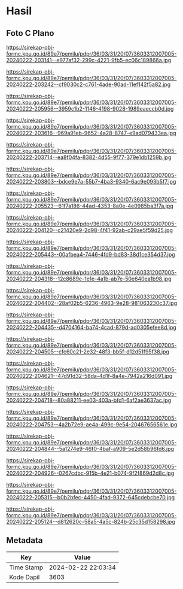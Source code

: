 # Hasil

## Foto C Plano

https://sirekap-obj-formc.kpu.go.id/89e7/pemilu/pdpr/36/03/31/20/07/3603312007005-20240222-203141--e977af32-299c-4221-9fb5-ec06c189866a.jpg

https://sirekap-obj-formc.kpu.go.id/89e7/pemilu/pdpr/36/03/31/20/07/3603312007005-20240222-203242--cf9030c2-c761-4ade-90ad-11ef142f5a82.jpg

https://sirekap-obj-formc.kpu.go.id/89e7/pemilu/pdpr/36/03/31/20/07/3603312007005-20240222-205956--3959c1b2-1146-4198-9028-1989eaeccb0d.jpg

https://sirekap-obj-formc.kpu.go.id/89e7/pemilu/pdpr/36/03/31/20/07/3603312007005-20240222-203616--969a91eb-9652-4a28-8747-e9ad079433ea.jpg

https://sirekap-obj-formc.kpu.go.id/89e7/pemilu/pdpr/36/03/31/20/07/3603312007005-20240222-203714--ea8f04fa-8382-4d55-9f77-379e1db1259b.jpg

https://sirekap-obj-formc.kpu.go.id/89e7/pemilu/pdpr/36/03/31/20/07/3603312007005-20240222-203803--bdce9e7a-55b7-4ba3-9340-6ac9e093b5f7.jpg

https://sirekap-obj-formc.kpu.go.id/89e7/pemilu/pdpr/36/03/31/20/07/3603312007005-20240222-205523--61f7a186-44ad-4353-8a0e-4e0985ba3f7a.jpg

https://sirekap-obj-formc.kpu.go.id/89e7/pemilu/pdpr/36/03/31/20/07/3603312007005-20240222-204120--c21420e9-2d98-4f41-92ab-c29ae5f59d25.jpg

https://sirekap-obj-formc.kpu.go.id/89e7/pemilu/pdpr/36/03/31/20/07/3603312007005-20240222-205443--00afbea4-7446-4fd9-bd83-38d1ce354d37.jpg

https://sirekap-obj-formc.kpu.go.id/89e7/pemilu/pdpr/36/03/31/20/07/3603312007005-20240222-204318--12c8689e-1e1e-4a1b-ab7e-50e640ea1b98.jpg

https://sirekap-obj-formc.kpu.go.id/89e7/pemilu/pdpr/36/03/31/20/07/3603312007005-20240222-204402--28af02b5-6236-4963-9e28-981063230c37.jpg

https://sirekap-obj-formc.kpu.go.id/89e7/pemilu/pdpr/36/03/31/20/07/3603312007005-20240222-204435--d4704164-ba74-4cad-879d-ad0305efee8d.jpg

https://sirekap-obj-formc.kpu.go.id/89e7/pemilu/pdpr/36/03/31/20/07/3603312007005-20240222-204505--cfc60c21-2e32-48f3-bb5f-d12d51f95f38.jpg

https://sirekap-obj-formc.kpu.go.id/89e7/pemilu/pdpr/36/03/31/20/07/3603312007005-20240222-204621--47d91d32-58da-4d1f-8a4e-7942a216d091.jpg

https://sirekap-obj-formc.kpu.go.id/89e7/pemilu/pdpr/36/03/31/20/07/3603312007005-20240222-204718--80a88211-ee03-403a-bfd1-6af2ae3637ac.jpg

https://sirekap-obj-formc.kpu.go.id/89e7/pemilu/pdpr/36/03/31/20/07/3603312007005-20240222-204753--4a2b72e9-ae4a-499c-9e54-20467656561e.jpg

https://sirekap-obj-formc.kpu.go.id/89e7/pemilu/pdpr/36/03/31/20/07/3603312007005-20240222-204844--5a1274e9-46f0-4baf-a909-5e2d58b96fd6.jpg

https://sirekap-obj-formc.kpu.go.id/89e7/pemilu/pdpr/36/03/31/20/07/3603312007005-20240222-204926--0267cdbc-915b-4e21-b074-9f2f869d2d8c.jpg

https://sirekap-obj-formc.kpu.go.id/89e7/pemilu/pdpr/36/03/31/20/07/3603312007005-20240222-205315--b0b2bfec-4450-4fad-9372-645cdebcbe70.jpg

https://sirekap-obj-formc.kpu.go.id/89e7/pemilu/pdpr/36/03/31/20/07/3603312007005-20240222-205124--d812620c-58a5-4a5c-824b-25c35d158298.jpg


## Metadata

| Key        | Value               |
| ---------- | ------------------- |
| Time Stamp | 2024-02-22 22:03:34 |
| Kode Dapil | 3603                |



